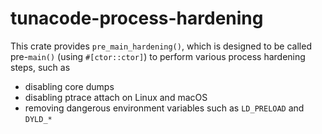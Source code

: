 # tunacode-process-hardening

This crate provides `pre_main_hardening()`, which is designed to be called pre-`main()` (using `#[ctor::ctor]`) to perform various process hardening steps, such as

- disabling core dumps
- disabling ptrace attach on Linux and macOS
- removing dangerous environment variables such as `LD_PRELOAD` and `DYLD_*`
